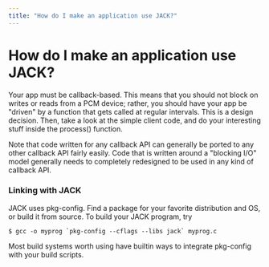 ```yaml
---
title: "How do I make an application use JACK?"
---
```


# How do I make an application use JACK?

Your app must be callback-based. This means that you should not block on
writes or reads from a PCM device; rather, you should have your app be
"driven" by a function that gets called at regular intervals. This is a design
decision. Then, take a look at the simple client code, and do your interesting
stuff inside the process() function.

Note that code written for any callback API can generally be ported to any
other callback API fairly easily. Code that is written around a "blocking I/O"
model generally needs to completely redesigned to be used in any kind of
callback API.

### Linking with JACK

JACK uses pkg-config. Find a package for your favorite distribution and OS, or
build it from source. To build your JACK program, try



    $ gcc -o myprog `pkg-config --cflags --libs jack` myprog.c


Most build systems worth using have builtin ways to integrate pkg-config with
your build scripts.

